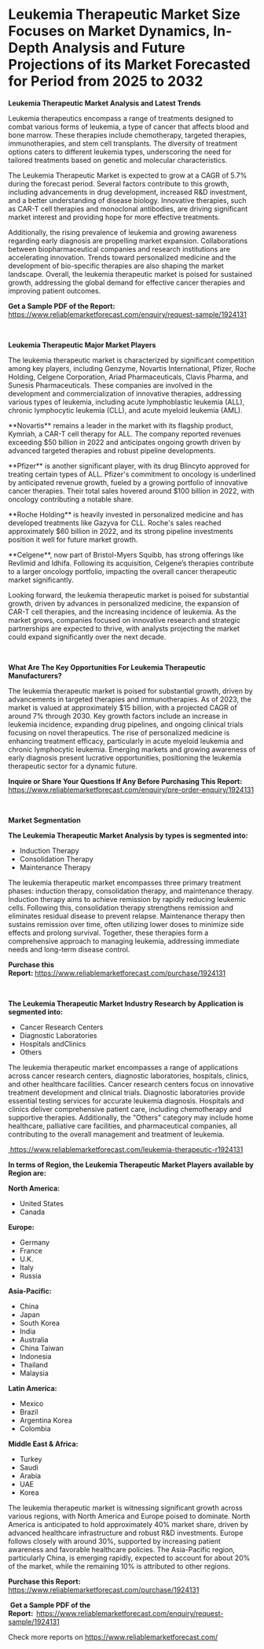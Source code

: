 <p><h1>Leukemia Therapeutic Market Size Focuses on Market Dynamics, In-Depth Analysis and Future Projections of its Market Forecasted for Period from 2025 to 2032</h1></p><p><strong>Leukemia Therapeutic Market Analysis and Latest Trends</strong></p>
<p><p>Leukemia therapeutics encompass a range of treatments designed to combat various forms of leukemia, a type of cancer that affects blood and bone marrow. These therapies include chemotherapy, targeted therapies, immunotherapies, and stem cell transplants. The diversity of treatment options caters to different leukemia types, underscoring the need for tailored treatments based on genetic and molecular characteristics.</p><p>The Leukemia Therapeutic Market is expected to grow at a CAGR of 5.7% during the forecast period. Several factors contribute to this growth, including advancements in drug development, increased R&D investment, and a better understanding of disease biology. Innovative therapies, such as CAR-T cell therapies and monoclonal antibodies, are driving significant market interest and providing hope for more effective treatments.</p><p>Additionally, the rising prevalence of leukemia and growing awareness regarding early diagnosis are propelling market expansion. Collaborations between biopharmaceutical companies and research institutions are accelerating innovation. Trends toward personalized medicine and the development of bio-specific therapies are also shaping the market landscape. Overall, the leukemia therapeutic market is poised for sustained growth, addressing the global demand for effective cancer therapies and improving patient outcomes.</p></p>
<p><strong>Get a Sample PDF of the Report:&nbsp;</strong> <a href="https://www.reliablemarketforecast.com/enquiry/request-sample/1924131?utm_campaign=1169&utm_medium=2&utm_source=Github&utm_content=ia&utm_term=14012025&utm_id=leukemia-therapeutic">https://www.reliablemarketforecast.com/enquiry/request-sample/1924131</a></p>
<p>&nbsp;</p>
<p><strong>Leukemia Therapeutic Major Market Players</strong></p>
<p><p>The leukemia therapeutic market is characterized by significant competition among key players, including Genzyme, Novartis International, Pfizer, Roche Holding, Celgene Corporation, Ariad Pharmaceuticals, Clavis Pharma, and Sunesis Pharmaceuticals. These companies are involved in the development and commercialization of innovative therapies, addressing various types of leukemia, including acute lymphoblastic leukemia (ALL), chronic lymphocytic leukemia (CLL), and acute myeloid leukemia (AML).</p><p>**Novartis** remains a leader in the market with its flagship product, Kymriah, a CAR-T cell therapy for ALL. The company reported revenues exceeding $50 billion in 2022 and anticipates ongoing growth driven by advanced targeted therapies and robust pipeline developments.</p><p>**Pfizer** is another significant player, with its drug Blincyto approved for treating certain types of ALL. Pfizer's commitment to oncology is underlined by anticipated revenue growth, fueled by a growing portfolio of innovative cancer therapies. Their total sales hovered around $100 billion in 2022, with oncology contributing a notable share.</p><p>**Roche Holding** is heavily invested in personalized medicine and has developed treatments like Gazyva for CLL. Roche's sales reached approximately $60 billion in 2022, and its strong pipeline investments position it well for future market growth.</p><p>**Celgene**, now part of Bristol-Myers Squibb, has strong offerings like Revlimid and Idhifa. Following its acquisition, Celgene’s therapies contribute to a larger oncology portfolio, impacting the overall cancer therapeutic market significantly.</p><p>Looking forward, the leukemia therapeutic market is poised for substantial growth, driven by advances in personalized medicine, the expansion of CAR-T cell therapies, and the increasing incidence of leukemia. As the market grows, companies focused on innovative research and strategic partnerships are expected to thrive, with analysts projecting the market could expand significantly over the next decade.</p></p>
<p>&nbsp;</p>
<p><strong>What Are The Key Opportunities For Leukemia Therapeutic Manufacturers?</strong></p>
<p><p>The leukemia therapeutic market is poised for substantial growth, driven by advancements in targeted therapies and immunotherapies. As of 2023, the market is valued at approximately $15 billion, with a projected CAGR of around 7% through 2030. Key growth factors include an increase in leukemia incidence, expanding drug pipelines, and ongoing clinical trials focusing on novel therapeutics. The rise of personalized medicine is enhancing treatment efficacy, particularly in acute myeloid leukemia and chronic lymphocytic leukemia. Emerging markets and growing awareness of early diagnosis present lucrative opportunities, positioning the leukemia therapeutic sector for a dynamic future.</p></p>
<p><strong>Inquire or Share Your Questions If Any Before Purchasing This Report:</strong> <a href="https://www.reliablemarketforecast.com/enquiry/pre-order-enquiry/1924131?utm_campaign=1169&utm_medium=2&utm_source=Github&utm_content=ia&utm_term=14012025&utm_id=leukemia-therapeutic">https://www.reliablemarketforecast.com/enquiry/pre-order-enquiry/1924131</a></p>
<p>&nbsp;</p>
<p><strong>Market Segmentation</strong></p>
<p><strong>The Leukemia Therapeutic Market Analysis by types is segmented into:</strong></p>
<p><ul><li>Induction Therapy</li><li>Consolidation Therapy</li><li>Maintenance Therapy</li></ul></p>
<p><p>The leukemia therapeutic market encompasses three primary treatment phases: induction therapy, consolidation therapy, and maintenance therapy. Induction therapy aims to achieve remission by rapidly reducing leukemic cells. Following this, consolidation therapy strengthens remission and eliminates residual disease to prevent relapse. Maintenance therapy then sustains remission over time, often utilizing lower doses to minimize side effects and prolong survival. Together, these therapies form a comprehensive approach to managing leukemia, addressing immediate needs and long-term disease control.</p></p>
<p><strong>Purchase this Report:&nbsp;</strong><a href="https://www.reliablemarketforecast.com/purchase/1924131?utm_campaign=1169&utm_medium=2&utm_source=Github&utm_content=ia&utm_term=14012025&utm_id=leukemia-therapeutic">https://www.reliablemarketforecast.com/purchase/1924131</a></p>
<p>&nbsp;</p>
<p><strong>The Leukemia Therapeutic Market Industry Research by Application is segmented into:</strong></p>
<p><ul><li>Cancer Research Centers</li><li>Diagnostic Laboratories</li><li>Hospitals andClinics</li><li>Others</li></ul></p>
<p><p>The leukemia therapeutic market encompasses a range of applications across cancer research centers, diagnostic laboratories, hospitals, clinics, and other healthcare facilities. Cancer research centers focus on innovative treatment development and clinical trials. Diagnostic laboratories provide essential testing services for accurate leukemia diagnosis. Hospitals and clinics deliver comprehensive patient care, including chemotherapy and supportive therapies. Additionally, the "Others" category may include home healthcare, palliative care facilities, and pharmaceutical companies, all contributing to the overall management and treatment of leukemia.</p></p>
<p><a href="https://www.reliablemarketforecast.com/leukemia-therapeutic-r1924131?utm_campaign=1169&utm_medium=2&utm_source=Github&utm_content=ia&utm_term=14012025&utm_id=leukemia-therapeutic">&nbsp;https://www.reliablemarketforecast.com/leukemia-therapeutic-r1924131</a></p>
<p><strong>In terms of Region, the Leukemia Therapeutic Market Players available by Region are:</strong></p>
<p>
    <p> <strong> North America: </strong>
        <ul>
            <li>United States</li>
            <li>Canada</li>
        </ul>
        </p> 
    <p> <strong> Europe: </strong>
        <ul>
            <li>Germany</li>
            <li>France</li>
            <li>U.K.</li>
            <li>Italy</li>
            <li>Russia</li>
        </ul>
        </p> 
    <p> <strong> Asia-Pacific: </strong>
        <ul>
            <li>China</li>
            <li>Japan</li>
            <li>South Korea</li>
            <li>India</li>
            <li>Australia</li>
            <li>China Taiwan</li>
            <li>Indonesia</li>
            <li>Thailand</li>
            <li>Malaysia</li>
        </ul>
        </p> 
    <p> <strong> Latin America: </strong>
        <ul>
            <li>Mexico</li>
            <li>Brazil</li>
            <li>Argentina Korea</li>
            <li>Colombia</li>
        </ul>
        </p> 
    <p> <strong> Middle East & Africa: </strong>
        <ul>
            <li>Turkey</li>
            <li>Saudi</li>
            <li>Arabia</li>
            <li>UAE</li>
            <li>Korea</li>
        </ul>
    </p>
    </p>
<p><p>The leukemia therapeutic market is witnessing significant growth across various regions, with North America and Europe poised to dominate. North America is anticipated to hold approximately 40% market share, driven by advanced healthcare infrastructure and robust R&D investments. Europe follows closely with around 30%, supported by increasing patient awareness and favorable healthcare policies. The Asia-Pacific region, particularly China, is emerging rapidly, expected to account for about 20% of the market, while the remaining 10% is attributed to other regions.</p></p>
<p><strong>Purchase this Report: </strong><a href="https://www.reliablemarketforecast.com/purchase/1924131?utm_campaign=1169&utm_medium=2&utm_source=Github&utm_content=ia&utm_term=14012025&utm_id=leukemia-therapeutic">https://www.reliablemarketforecast.com/purchase/1924131</a></p>
<p>&nbsp;<strong>Get a Sample PDF of the Report:&nbsp;&nbsp;</strong><a href="https://www.reliablemarketforecast.com/enquiry/request-sample/1924131?utm_campaign=1169&utm_medium=2&utm_source=Github&utm_content=ia&utm_term=14012025&utm_id=leukemia-therapeutic">https://www.reliablemarketforecast.com/enquiry/request-sample/1924131</a></p>
<p><strong></strong></p>
<p>Check more reports on <a href="https://www.reliablemarketforecast.com/?utm_campaign=1169&utm_medium=2&utm_source=Github&utm_content=ia&utm_term=14012025&utm_id=leukemia-therapeutic">https://www.reliablemarketforecast.com/</a></p>